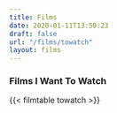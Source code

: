 ```yaml
---
title: Films
date: 2020-01-11T13:50:23
draft: false
url: "/films/towatch"
layout: films
---
```


### Films I Want To Watch

{{< filmtable towatch >}}
